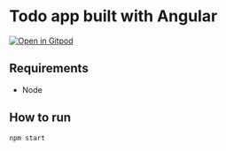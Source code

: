 # Todo app built with Angular

[![Open in Gitpod](https://gitpod.io/button/open-in-gitpod.svg)](https://gitpod.io/#https://github.com/marcushellberg/angular-todo)

## Requirements

- Node

## How to run

`npm start`
